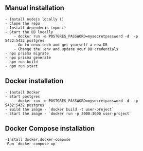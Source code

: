 ## Manual installation
    - Install nodejs locally ()
    - Clone the repo
    - Install dependecis (npm i)
    - Start the DB locally
        - docker run -e POSTGRES_PASSWORD=mysecretpassword -d  -p 5432:5432 postgres
        - Go to neon.tech and get yourself a new DB
        - Change the .env and update your DB credentials
    - npx prisma migrate
    - npx prisma generate
    - npm run build
    - npm run start


## Docker installation
    - Install Docker
    - Start postgres
        - docker run -e POSTGRES_PASSWORD=mysecretpassword -d  -p 5432:5432 postgres
    - Build the image - `docker build -t user-project`
    - Start the image - `docker run -p 3000:3000 user-project`


## Docker Compose installation 
    -Install docker,docker-compose
    -Run `docker-compose up`